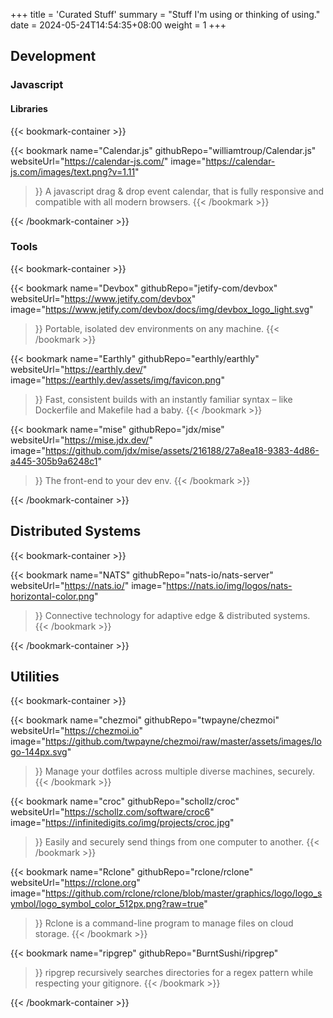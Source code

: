 +++
title = 'Curated Stuff'
summary = "Stuff I'm using or thinking of using."
date = 2024-05-24T14:54:35+08:00
weight = 1
+++

## Development

### Javascript

#### Libraries

{{< bookmark-container >}}

  {{< bookmark name="Calendar.js" 
      githubRepo="williamtroup/Calendar.js" 
      websiteUrl="https://calendar-js.com/" 
      image="https://calendar-js.com/images/text.png?v=1.11" 
  >}} 
    A javascript drag & drop event calendar, that is fully responsive and compatible with all modern browsers.
  {{< /bookmark >}}

{{< /bookmark-container >}}

### Tools

{{< bookmark-container >}}

  {{< bookmark name="Devbox" 
      githubRepo="jetify-com/devbox" 
      websiteUrl="https://www.jetify.com/devbox" 
      image="https://www.jetify.com/devbox/docs/img/devbox_logo_light.svg" 
  >}} 
    Portable, isolated dev environments on any machine.
  {{< /bookmark >}}

  {{< bookmark name="Earthly" 
      githubRepo="earthly/earthly" 
      websiteUrl="https://earthly.dev/" 
      image="https://earthly.dev/assets/img/favicon.png" 
  >}} 
    Fast, consistent builds with an instantly familiar syntax – like Dockerfile and Makefile had a baby.
  {{< /bookmark >}}

  {{< bookmark name="mise" 
      githubRepo="jdx/mise" 
      websiteUrl="https://mise.jdx.dev/" 
      image="https://github.com/jdx/mise/assets/216188/27a8ea18-9383-4d86-a445-305b9a6248c1" 
  >}} 
    The front-end to your dev env.
  {{< /bookmark >}}

{{< /bookmark-container >}}

## Distributed Systems

{{< bookmark-container >}}

  {{< bookmark name="NATS" 
      githubRepo="nats-io/nats-server" 
      websiteUrl="https://nats.io/" 
      image="https://nats.io/img/logos/nats-horizontal-color.png" 
  >}} 
    Connective technology for adaptive edge & distributed systems.
  {{< /bookmark >}}

{{< /bookmark-container >}}

## Utilities

{{< bookmark-container >}}

  {{< bookmark name="chezmoi" 
      githubRepo="twpayne/chezmoi" 
      websiteUrl="https://chezmoi.io" 
      image="https://github.com/twpayne/chezmoi/raw/master/assets/images/logo-144px.svg" 
  >}} 
    Manage your dotfiles across multiple diverse machines, securely.
  {{< /bookmark >}}

  {{< bookmark name="croc" 
      githubRepo="schollz/croc" 
      websiteUrl="https://schollz.com/software/croc6" 
      image="https://infinitedigits.co/img/projects/croc.jpg" 
  >}} 
    Easily and securely send things from one computer to another.
  {{< /bookmark >}}

  {{< bookmark name="Rclone" 
      githubRepo="rclone/rclone" 
      websiteUrl="https://rclone.org" 
      image="https://github.com/rclone/rclone/blob/master/graphics/logo/logo_symbol/logo_symbol_color_512px.png?raw=true" 
  >}} 
    Rclone is a command-line program to manage files on cloud storage.
  {{< /bookmark >}}

  {{< bookmark name="ripgrep" 
      githubRepo="BurntSushi/ripgrep" 
  >}} 
    ripgrep recursively searches directories for a regex pattern while respecting your gitignore.
  {{< /bookmark >}}

{{< /bookmark-container >}}
